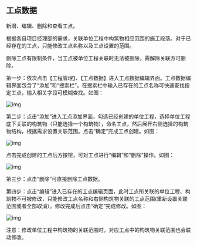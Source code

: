 ## **工点数据**

新增、编辑、删除和查看工点。

根据各自项目经理部的需求，关联单位工程中构筑物相应范围的施工段落。对于已经存在的工点，只能修改工点名称以及工点设置的范围。

删除工点有限制条件，当工点被单位工程关联时无法被删除，需解除关联方可删除。

 

第一步：依次点击【工程管理】、【工点数据】进入工点数据编辑界面。工点数据编辑界面包含了“添加”和“搜索栏”。在搜索栏中输入已存在的工点名称可快速查找指定工点，输入相关字段可模糊查找。如图：

![img](https://zctc.obs.myhuaweicloud.com/official/markdownImg/img79.png) 

 

 

第二步：点击“添加”进入工点添加界面，勾选已经创建的单位工程，选择单位工程底下关联的构筑物（只能选择一个构筑物），命名工点，然后展开右侧选择的构筑物结构，根据需求设置关联范围。点击“确定”完成工点创建。如图：

![img](https://zctc.obs.myhuaweicloud.com/official/markdownImg/img80.png) 

 

 

点击完成创建的工点后方按钮，可对工点进行“编辑”和“删除”操作。如图：

![img](https://zctc.obs.myhuaweicloud.com/official/markdownImg/img81.png) 

 

 

第三步：点击“删除”可直接删除工点数据。

 

第四步：点击“编辑”进入已存在的工点编辑页面，此时工点所关联的单位工程、构筑物不可被修改，只能修改工点名称和右侧构筑物关联的工点范围(重新设置关联范围或者全部取消）。修改完成后点击“确定”完成修改。如图：

![img](https://zctc.obs.myhuaweicloud.com/official/markdownImg/img82.png) 

 

注意：修改单位工程中构筑物的关联范围时，对应工点中的构筑物关联范围也会联动修改。

 